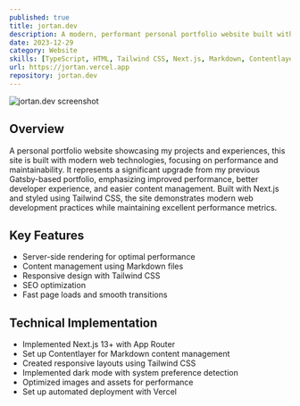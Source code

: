 ```yaml
---
published: true
title: jortan.dev
description: A modern, performant personal portfolio website built with Next.js and Tailwind CSS, featuring a content-first approach using Markdown.
date: 2023-12-29
category: Website
skills: [TypeScript, HTML, Tailwind CSS, Next.js, Markdown, Contentlayer]
url: https://jortan.vercel.app
repository: jortan.dev
---
```


![jortan.dev screenshot](/images/portfolio/jortan.dev.png)

## Overview

A personal portfolio website showcasing my projects and experiences, this site is built with modern web technologies, focusing on performance and maintainability. It represents a significant upgrade from my previous Gatsby-based portfolio, emphasizing improved performance, better developer experience, and easier content management. Built with Next.js and styled using Tailwind CSS, the site demonstrates modern web development practices while maintaining excellent performance metrics.

## Key Features

- Server-side rendering for optimal performance
- Content management using Markdown files
- Responsive design with Tailwind CSS
- SEO optimization
- Fast page loads and smooth transitions

## Technical Implementation

- Implemented Next.js 13+ with App Router
- Set up Contentlayer for Markdown content management
- Created responsive layouts using Tailwind CSS
- Implemented dark mode with system preference detection
- Optimized images and assets for performance
- Set up automated deployment with Vercel
